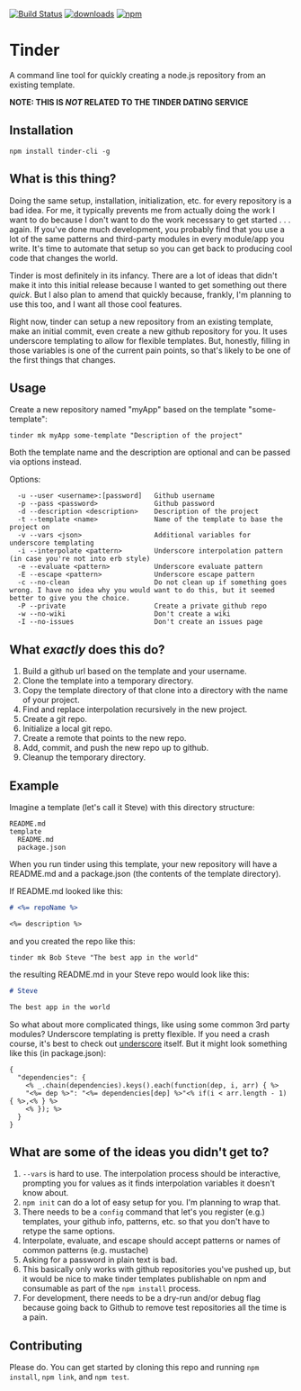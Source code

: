 [![Build Status](https://travis-ci.org/tandrewnichols/tinder-cli.png)](https://travis-ci.org/tandrewnichols/tinder-cli) [![downloads](http://img.shields.io/npm/dm/tinder-cli.svg)](https://npmjs.org/package/tinder-cli) [![npm](http://img.shields.io/npm/v/tinder-cli.svg)](https://npmjs.org/package/tinder-cli)

# Tinder

A command line tool for quickly creating a node.js repository from an existing template.

**NOTE: THIS IS _NOT_ RELATED TO THE TINDER DATING SERVICE**

## Installation

`npm install tinder-cli -g`

## What is this thing?

Doing the same setup, installation, initialization, etc. for every repository is a bad idea. For me, it typically prevents me from actually doing the work I want to do because I don't want to do the work necessary to get started . . . again. If you've done much development, you probably find that you use a lot of the same patterns and third-party modules in every module/app you write. It's time to automate that setup so you can get back to producing cool code that changes the world.

Tinder is most definitely in its infancy. There are a lot of ideas that didn't make it into this initial release because I wanted to get something out there _quick_. But I also plan to amend that quickly because, frankly, I'm planning to use this too, and I want all those cool features.

Right now, tinder can setup a new repository from an existing template, make an initial commit, even create a new github repository for you. It uses underscore templating to allow for flexible templates. But, honestly, filling in those variables is one of the current pain points, so that's likely to be one of the first things that changes.

## Usage

Create a new repository named "myApp" based on the template "some-template":

`tinder mk myApp some-template "Description of the project"`

Both the template name and the description are optional and can be passed via options instead.

Options:

```no-highlight
  -u --user <username>:[password]   Github username
  -p --pass <password>              Github password
  -d --description <description>    Description of the project
  -t --template <name>              Name of the template to base the project on
  -v --vars <json>                  Additional variables for underscore templating
  -i --interpolate <pattern>        Underscore interpolation pattern (in case you're not into erb style)
  -e --evaluate <pattern>           Underscore evaluate pattern
  -E --escape <pattern>             Underscore escape pattern
  -c --no-clean                     Do not clean up if something goes wrong. I have no idea why you would want to do this, but it seemed better to give you the choice.
  -P --private                      Create a private github repo
  -w --no-wiki                      Don't create a wiki
  -I --no-issues                    Don't create an issues page
```

## What _exactly_ does this do?

1. Build a github url based on the template and your username.
2. Clone the template into a temporary directory.
3. Copy the template directory of that clone into a directory with the name of your project.
4. Find and replace interpolation recursively in the new project.
5. Create a git repo.
6. Initialize a local git repo.
7. Create a remote that points to the new repo.
8. Add, commit, and push the new repo up to github.
9. Cleanup the temporary directory.

## Example

Imagine a template (let's call it Steve) with this directory structure:

```no-highlight
README.md
template
  README.md
  package.json
```

When you run tinder using this template, your new repository will have a README.md and a package.json (the contents of the template directory).

If README.md looked like this:

```markdown
# <%= repoName %>

<%= description %>
```

and you created the repo like this:

`tinder mk Bob Steve "The best app in the world"`

the resulting README.md in your Steve repo would look like this:

```markdown
# Steve

The best app in the world
```

So what about more complicated things, like using some common 3rd party modules? Underscore templating is pretty flexible. If you need a crash course, it's best to check out [underscore](http://underscorejs.org/#template) itself. But it might look something like this (in package.json):

```
{
  "dependencies": {
    <% _.chain(dependencies).keys().each(function(dep, i, arr) { %>
    "<%= dep %>": "<%= dependencies[dep] %>"<% if(i < arr.length - 1) { %>,<% } %>
    <% }); %>
  }
}
```

## What are some of the ideas you didn't get to?

1. `--vars` is hard to use. The interpolation process should be interactive, prompting you for values as it finds interpolation variables it doesn't know about.
2. `npm init` can do a lot of easy setup for you. I'm planning to wrap that.
3. There needs to be a `config` command that let's you register (e.g.) templates, your github info, patterns, etc. so that you don't have to retype the same options.
4. Interpolate, evaluate, and escape should accept patterns or names of common patterns (e.g. mustache)
5. Asking for a password in plain text is bad.
6. This basically only works with github repositories you've pushed up, but it would be nice to make tinder templates publishable on npm and consumable as part of the `npm install` process.
7. For development, there needs to be a dry-run and/or debug flag because going back to Github to remove test repositories all the time is a pain.

## Contributing

Please do. You can get started by cloning this repo and running `npm install`, `npm link`, and `npm test`.
